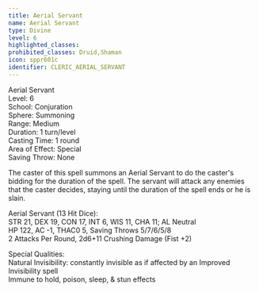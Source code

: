 ```yaml
---
title: Aerial Servant
name: Aerial Servant
type: Divine
level: 6
highlighted_classes: 
prohibited_classes: Druid,Shaman
icon: sppr601c
identifier: CLERIC_AERIAL_SERVANT
---
```

Aerial Servant  
Level: 6  
School: Conjuration  
Sphere: Summoning  
Range: Medium  
Duration: 1 turn/level  
Casting Time: 1 round  
Area of Effect: Special  
Saving Throw: None  
  
The caster of this spell summons an Aerial Servant to do the caster's bidding for the duration of the spell. The servant will attack any enemies that the caster decides, staying until the duration of the spell ends or he is slain.  
  
Aerial Servant (13 Hit Dice):  
STR 21, DEX 19, CON 17, INT 6, WIS 11, CHA 11;  AL Neutral  
HP 122, AC -1, THAC0 5, Saving Throws 5/7/6/5/8  
2 Attacks Per Round, 2d6+11 Crushing Damage (Fist +2)  
  
Special Qualities:  
Natural Invisibility: constantly invisible as if affected by an Improved Invisibility spell  
Immune to hold, poison, sleep, &amp; stun effects  
